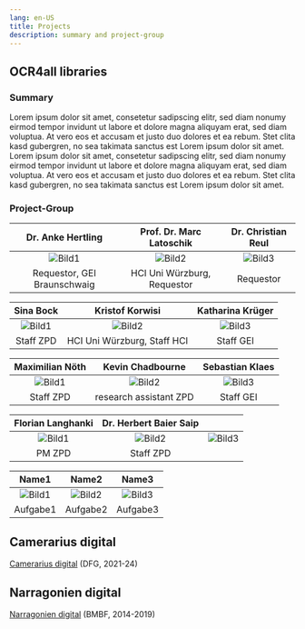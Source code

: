 ```yaml
---
lang: en-US
title: Projects
description: summary and project-group
---
```

## OCR4all libraries
### Summary
Lorem ipsum dolor sit amet, consetetur sadipscing elitr, 
sed diam nonumy eirmod tempor invidunt ut labore et dolore magna 
aliquyam erat, sed diam voluptua. At vero eos et accusam et justo 
duo dolores et ea rebum. 
Stet clita kasd gubergren, no sea takimata sanctus est Lorem ipsum dolor sit amet. 
Lorem ipsum dolor sit amet, consetetur sadipscing elitr, sed 
diam nonumy eirmod tempor invidunt ut labore et dolore magna 
aliquyam erat, sed diam voluptua. At vero eos et accusam et 
justo duo dolores et ea rebum. Stet clita kasd gubergren, 
no sea takimata sanctus est Lorem ipsum dolor sit amet.

### Project-Group
| Dr. Anke Hertling | Prof. Dr. Marc Latoschik | Dr. Christian Reul |
| :---: | :---: | :---: |
| ![Bild1](../.vuepress/public/images/ocr4all-zpd.png) | ![Bild2](../.vuepress/public/images/ocr4all-zpd.png) | ![Bild3](../.vuepress/public/images/ocr4all-zpd.png) |
| Requestor, GEI Braunschwaig | HCI Uni Würzburg, Requestor | Requestor |

| Sina Bock | Kristof Korwisi | Katharina Krüger |
| :---: | :---: | :---: |
| ![Bild1](../.vuepress/public/images/ocr4all-zpd.png) | ![Bild2](../.vuepress/public/images/ocr4all-zpd.png) | ![Bild3](../.vuepress/public/images/ocr4all-zpd.png) |
| Staff ZPD | HCI Uni Würzburg, Staff HCI | Staff GEI |

| Maximilian Nöth | Kevin Chadbourne | Sebastian Klaes |
| :---: | :---: | :---: |
| ![Bild1](../.vuepress/public/images/ocr4all-zpd.png) | ![Bild2](../.vuepress/public/images/ocr4all-zpd.png) | ![Bild3](../.vuepress/public/images/ocr4all-zpd.png) |
| Staff ZPD | research assistant ZPD | Staff GEI |

| Florian Langhanki | Dr. Herbert Baier Saip | |
| :---: | :---: | :---: |
| ![Bild1](../.vuepress/public/images/ocr4all-zpd.png) | ![Bild2](../.vuepress/public/images/ocr4all-zpd.png) | ![Bild3](../.vuepress/public/images/ocr4all-zpd.png) |
| PM ZPD | Staff ZPD | |

| Name1 | Name2 | Name3 |
| :---: | :---: | :---: |
| ![Bild1](../.vuepress/public/images/ocr4all-zpd.png) | ![Bild2](../.vuepress/public/images/ocr4all-zpd.png) | ![Bild3](../.vuepress/public/images/ocr4all-zpd.png) |
| Aufgabe1 | Aufgabe2 | Aufgabe3 |

## Camerarius digital
[Camerarius digital](http://www.camerarius.de/camerarius-digital-2021-2024/) (DFG, 2021-24)

## Narragonien digital
[Narragonien digital](http://www.narragonien-digital.de/) (BMBF, 2014-2019)
